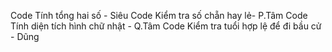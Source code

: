 Code Tính tổng hai số - Siêu
Code Kiểm tra số chẵn hay lẻ- P.Tâm
Code Tính diện tích hình chữ nhật - Q.Tâm
Code Kiểm tra tuổi hợp lệ để đi bầu cử - Dũng
